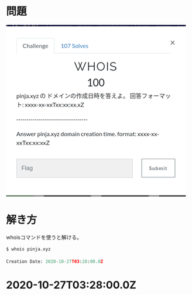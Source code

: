 # 	

# 問題

![](img/img1.png)





# 解き方

whoisコマンドを使うと解ける。

```python
$ whois pinja.xyz

Creation Date: 2020-10-27T03:28:00.0Z
```

# 2020-10-27T03:28:00.0Z

